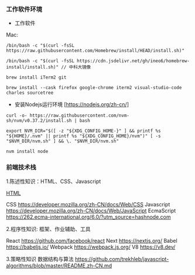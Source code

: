 ### 工作软件环境

- 工作软件

Mac:

```
/bin/bash -c "$(curl -fsSL https://raw.githubusercontent.com/Homebrew/install/HEAD/install.sh)"

/bin/bash -c "$(curl -fsSL https://cdn.jsdelivr.net/gh/ineo6/homebrew-install/install.sh)" // 中科大镜像

brew install iTerm2 git

brew install --cask firefox google-chrome iterm2 visual-studio-code charles sourcetree

```
- 安装Nodejs运行环境 [https://nodejs.org/zh-cn/]

```
curl -o- https://raw.githubusercontent.com/nvm-sh/nvm/v0.37.2/install.sh | bash

export NVM_DIR="$([ -z "${XDG_CONFIG_HOME-}" ] && printf %s "${HOME}/.nvm" || printf %s "${XDG_CONFIG_HOME}/nvm")" [ -s "$NVM_DIR/nvm.sh" ] && \. "$NVM_DIR/nvm.sh"

nvm install node
```

### 前端技术栈

1.陈述性知识：HTML、CSS、Javascript

[HTML](https://developer.mozilla.org/zh-CN/docs/Web/HTML!)

CSS https://developer.mozilla.org/zh-CN/docs/Web/CSS
Javascript https://developer.mozilla.org/zh-CN/docs/Web/JavaScript
EcmaScript https://262.ecma-international.org/6.0/?utm_source=hashnode.com





2.程序性知识: 框架、作业辅助、工具

React https://github.com/facebook/react
Next https://nextjs.org/
Babel https://babeljs.io/
Webpack https://webpack.js.org/
V8 https://v8.dev/




3.策略性知识
数据结构与算法 https://github.com/trekhleb/javascript-algorithms/blob/master/README.zh-CN.md



